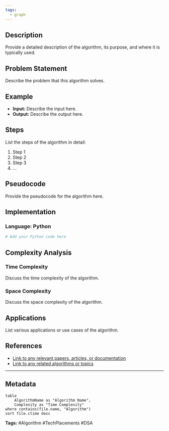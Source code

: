 ```yaml
---
tags:
  - graph
---
```

## Description
Provide a detailed description of the algorithm, its purpose, and where it is typically used.

## Problem Statement
Describe the problem that this algorithm solves.

## Example
- **Input:** Describe the input here.
- **Output:** Describe the output here.

## Steps
List the steps of the algorithm in detail:
1. Step 1
2. Step 2
3. Step 3
4. ...

## Pseudocode
Provide the pseudocode for the algorithm here.

## Implementation
### Language: Python
```python
# Add your Python code here
```

## Complexity Analysis
### Time Complexity
Discuss the time complexity of the algorithm.

### Space Complexity
Discuss the space complexity of the algorithm.

## Applications
List various applications or use cases of the algorithm.

## References
- [Link to any relevant papers, articles, or documentation](#)
- [Link to any related algorithms or topics](#)

---

## Metadata
```dataview
table
    AlgorithmName as "Algorithm Name",
    Complexity as "Time Complexity"
where contains(file.name, "Algorithm")
sort file.ctime desc
```

**Tags:** #Algorithm #TechPlacements #DSA
